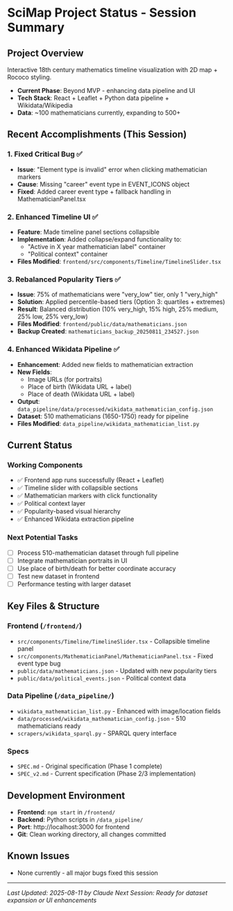 # SciMap Project Status - Session Summary

## Project Overview
Interactive 18th century mathematics timeline visualization with 2D map + Rococo styling.
- **Current Phase**: Beyond MVP - enhancing data pipeline and UI
- **Tech Stack**: React + Leaflet + Python data pipeline + Wikidata/Wikipedia
- **Data**: ~100 mathematicians currently, expanding to 500+

## Recent Accomplishments (This Session)

### 1. Fixed Critical Bug ✅
- **Issue**: "Element type is invalid" error when clicking mathematician markers
- **Cause**: Missing "career" event type in EVENT_ICONS object
- **Fixed**: Added career event type + fallback handling in MathematicianPanel.tsx

### 2. Enhanced Timeline UI ✅  
- **Feature**: Made timeline panel sections collapsible
- **Implementation**: Added collapse/expand functionality to:
  - "Active in X year mathematician label" container
  - "Political context" container
- **Files Modified**: `frontend/src/components/Timeline/TimelineSlider.tsx`

### 3. Rebalanced Popularity Tiers ✅
- **Issue**: 75% of mathematicians were "very_low" tier, only 1 "very_high"
- **Solution**: Applied percentile-based tiers (Option 3: quartiles + extremes)
- **Result**: Balanced distribution (10% very_high, 15% high, 25% medium, 25% low, 25% very_low)
- **Files Modified**: `frontend/public/data/mathematicians.json`
- **Backup Created**: `mathematicians_backup_20250811_234527.json`

### 4. Enhanced Wikidata Pipeline ✅
- **Enhancement**: Added new fields to mathematician extraction
- **New Fields**: 
  - Image URLs (for portraits)
  - Place of birth (Wikidata URL + label)
  - Place of death (Wikidata URL + label)
- **Output**: `data_pipeline/data/processed/wikidata_mathematician_config.json`
- **Dataset**: 510 mathematicians (1650-1750) ready for pipeline
- **Files Modified**: `data_pipeline/wikidata_mathematician_list.py`

## Current Status

### Working Components
- ✅ Frontend app runs successfully (React + Leaflet)
- ✅ Timeline slider with collapsible sections
- ✅ Mathematician markers with click functionality  
- ✅ Political context layer
- ✅ Popularity-based visual hierarchy
- ✅ Enhanced Wikidata extraction pipeline

### Next Potential Tasks
- [ ] Process 510-mathematician dataset through full pipeline
- [ ] Integrate mathematician portraits in UI
- [ ] Use place of birth/death for better coordinate accuracy
- [ ] Test new dataset in frontend
- [ ] Performance testing with larger dataset

## Key Files & Structure

### Frontend (`/frontend/`)
- `src/components/Timeline/TimelineSlider.tsx` - Collapsible timeline panel
- `src/components/MathematicianPanel/MathematicianPanel.tsx` - Fixed event type bug
- `public/data/mathematicians.json` - Updated with new popularity tiers
- `public/data/political_events.json` - Political context data

### Data Pipeline (`/data_pipeline/`)
- `wikidata_mathematician_list.py` - Enhanced with image/location fields
- `data/processed/wikidata_mathematician_config.json` - 510 mathematicians ready
- `scrapers/wikidata_sparql.py` - SPARQL query interface

### Specs
- `SPEC.md` - Original specification (Phase 1 complete)
- `SPEC_v2.md` - Current specification (Phase 2/3 implementation)

## Development Environment
- **Frontend**: `npm start` in `/frontend/` 
- **Backend**: Python scripts in `/data_pipeline/`
- **Port**: http://localhost:3000 for frontend
- **Git**: Clean working directory, all changes committed

## Known Issues
- None currently - all major bugs fixed this session

---
*Last Updated: 2025-08-11 by Claude*
*Next Session: Ready for dataset expansion or UI enhancements*